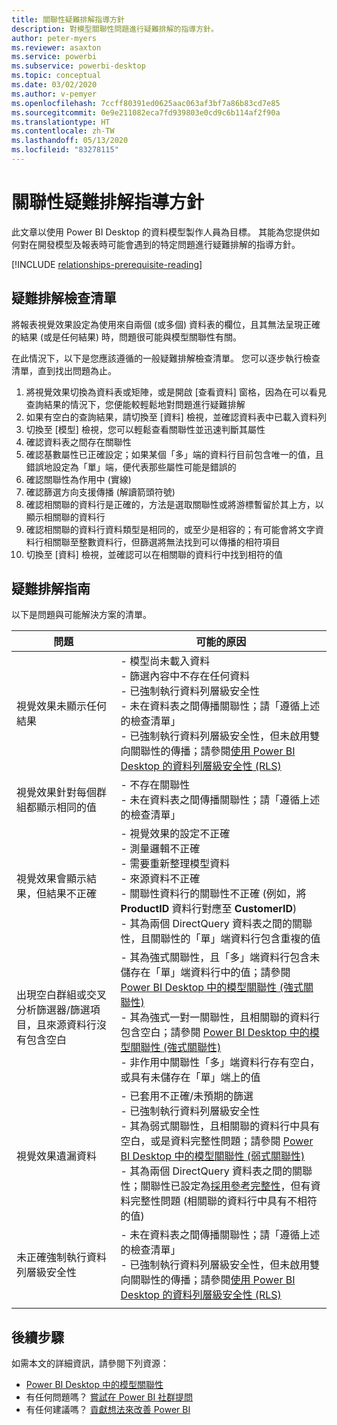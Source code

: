 ```yaml
---
title: 關聯性疑難排解指導方針
description: 對模型關聯性問題進行疑難排解的指導方針。
author: peter-myers
ms.reviewer: asaxton
ms.service: powerbi
ms.subservice: powerbi-desktop
ms.topic: conceptual
ms.date: 03/02/2020
ms.author: v-pemyer
ms.openlocfilehash: 7ccff80391ed0625aac063af3bf7a86b83cd7e85
ms.sourcegitcommit: 0e9e211082eca7fd939803e0cd9c6b114af2f90a
ms.translationtype: HT
ms.contentlocale: zh-TW
ms.lasthandoff: 05/13/2020
ms.locfileid: "83278115"
---
```

# <a name="relationship-troubleshooting-guidance"></a>關聯性疑難排解指導方針

此文章以使用 Power BI Desktop 的資料模型製作人員為目標。 其能為您提供如何對在開發模型及報表時可能會遇到的特定問題進行疑難排解的指導方針。

[!INCLUDE [relationships-prerequisite-reading](includes/relationships-prerequisite-reading.md)]

## <a name="troubleshooting-checklist"></a>疑難排解檢查清單

將報表視覺效果設定為使用來自兩個 (或多個) 資料表的欄位，且其無法呈現正確的結果 (或是任何結果) 時，問題很可能與模型關聯性有關。

在此情況下，以下是您應該遵循的一般疑難排解檢查清單。 您可以逐步執行檢查清單，直到找出問題為止。

1. 將視覺效果切換為資料表或矩陣，或是開啟 [查看資料] 窗格，因為在可以看見查詢結果的情況下，您便能較輕鬆地對問題進行疑難排解
1. 如果有空白的查詢結果，請切換至 [資料] 檢視，並確認資料表中已載入資料列
1. 切換至 [模型] 檢視，您可以輕鬆查看關聯性並迅速判斷其屬性
1. 確認資料表之間存在關聯性
1. 確認基數屬性已正確設定；如果某個「多」端的資料行目前包含唯一的值，且錯誤地設定為「單」端，便代表那些屬性可能是錯誤的
1. 確認關聯性為作用中 (實線)
1. 確認篩選方向支援傳播 (解讀箭頭符號)
1. 確認相關聯的資料行是正確的，方法是選取關聯性或將游標暫留於其上方，以顯示相關聯的資料行
1. 確認相關聯的資料行資料類型是相同的，或至少是相容的；有可能會將文字資料行相關聯至整數資料行，但篩選將無法找到可以傳播的相符項目
1. 切換至 [資料] 檢視，並確認可以在相關聯的資料行中找到相符的值

## <a name="troubleshooting-guide"></a>疑難排解指南

以下是問題與可能解決方案的清單。

|問題|可能的原因|
|---------|---------|
|視覺效果未顯示任何結果|- 模型尚未載入資料<br />- 篩選內容中不存在任何資料<br />- 已強制執行資料列層級安全性<br />- 未在資料表之間傳播關聯性；請「遵循上述的檢查清單」 <br />- 已強制執行資料列層級安全性，但未啟用雙向關聯性的傳播；請參閱[使用 Power BI Desktop 的資料列層級安全性 (RLS)](../create-reports/desktop-rls.md)|
|視覺效果針對每個群組都顯示相同的值 |- 不存在關聯性<br />- 未在資料表之間傳播關聯性；請「遵循上述的檢查清單」 |
|視覺效果會顯示結果，但結果不正確|- 視覺效果的設定不正確<br />- 測量邏輯不正確<br />- 需要重新整理模型資料<br />- 來源資料不正確<br />- 關聯性資料行的關聯性不正確 (例如，將 **ProductID** 資料行對應至 **CustomerID**)<br />- 其為兩個 DirectQuery 資料表之間的關聯性，且關聯性的「單」端資料行包含重複的值|
|出現空白群組或交叉分析篩選器/篩選項目，且來源資料行沒有包含空白|- 其為強式關聯性，且「多」端資料行包含未儲存在「單」端資料行中的值；請參閱 [Power BI Desktop 中的模型關聯性 (強式關聯性)](../transform-model/desktop-relationships-understand.md#strong-relationships)<br />- 其為強式一對一關聯性，且相關聯的資料行包含空白；請參閱 [Power BI Desktop 中的模型關聯性 (強式關聯性)](../transform-model/desktop-relationships-understand.md#strong-relationships)<br />- 非作用中關聯性「多」端資料行存有空白，或具有未儲存在「單」端上的值|
|視覺效果遺漏資料|- 已套用不正確/未預期的篩選<br />- 已強制執行資料列層級安全性<br />- 其為弱式關聯性，且相關聯的資料行中具有空白，或是資料完整性問題；請參閱 [Power BI Desktop 中的模型關聯性 (弱式關聯性)](../transform-model/desktop-relationships-understand.md#weak-relationships)<br />- 其為兩個 DirectQuery 資料表之間的關聯性；關聯性已設定為[採用參考完整性](../transform-model/desktop-relationships-understand.md#assume-referential-integrity)，但有資料完整性問題 (相關聯的資料行中具有不相符的值)|
|未正確強制執行資料列層級安全性|- 未在資料表之間傳播關聯性；請「遵循上述的檢查清單」 <br />- 已強制執行資料列層級安全性，但未啟用雙向關聯性的傳播；請參閱[使用 Power BI Desktop 的資料列層級安全性 (RLS)](../create-reports/desktop-rls.md)|
|||

## <a name="next-steps"></a>後續步驟

如需本文的詳細資訊，請參閱下列資源：

- [Power BI Desktop 中的模型關聯性](../transform-model/desktop-relationships-understand.md)
- 有任何問題嗎？ [嘗試在 Power BI 社群提問](https://community.powerbi.com/)
- 有任何建議嗎？ [貢獻想法來改善 Power BI](https://ideas.powerbi.com/)
